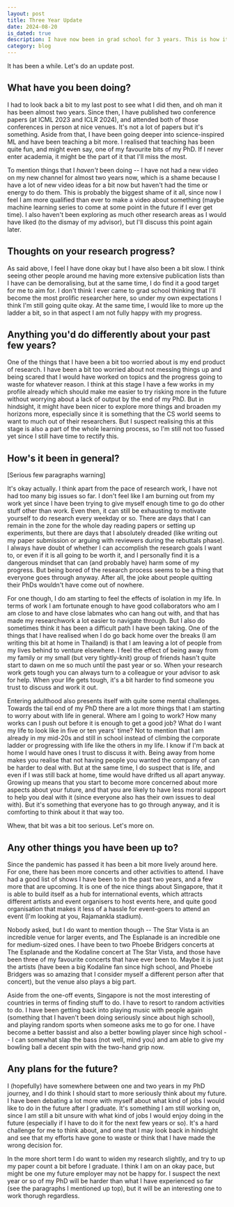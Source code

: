 ```yaml
---
layout: post
title: Three Year Update
date: 2024-08-20
is_dated: true
description: I have now been in grad school for 3 years. This is how it went.
category: blog
---
```

It has been a while. Let's do an update post.

## What have you been doing?

I had to look back a bit to my last post to see what I did then, and oh man it has been almost two years. Since then, I have published two conference papers (at ICML 2023 and ICLR 2024), and attended both of those conferences in person at nice venues. It's not a lot of papers but it's something.
Aside from that, I have been going deeper into science-inspired ML and have been teaching a bit more. I realised that teaching has been quite fun, and might even say, one of my favourite bits of my PhD. If I never enter academia, it might be the part of it that I'll miss the most.

To mention things that I _haven't_ been doing -- I have not had a new video on my new channel for almost two years now, which is a shame because I have a lot of new video ideas for a bit now but haven't had the time or energy to do them. This is probably the biggest shame of it all, since now I feel I am more qualified than ever to make a video about something (maybe machine learning series to come at some point in the future if I ever get time). I also haven't been exploring as much other research areas as I would have liked (to the dismay of my advisor), but I'll discuss this point again later.

## Thoughts on your research progress?

As said above, I feel I have done okay but I have also been a bit slow. I think seeing other people around me having more extensive publication lists than I have can be demoralising, but at the same time, I do find it a good target for me to aim for. I don't think I ever came to grad school thinking that I'll become the most prolific researcher here, so under my own expectations I think I'm still going quite okay. At the same time, I would like to more up the ladder a bit, so in that aspect I am not fully happy with my progress.

## Anything you'd do differently about your past few years?

One of the things that I have been a bit too worried about is my end product of research. I have been a bit too worried about not messing things up and being scared that I would have worked on topics and the progress going to waste for whatever reason. I think at this stage I have a few works in my profile already which should make me easier to try risking more in the future without worrying about a lack of output by the end of my PhD. But in hindsight, it might have been nicer to explore more things and broaden my horizons more, especially since it is something that the CS world seems to want to much out of their researchers. But I suspect realising this at this stage is also a part of the whole learning process, so I'm still not too fussed yet since I still have time to rectify this.

## How's it been in general?

[Serious few paragraphs warning]

It's okay actually. I think apart from the pace of research work, I have not had too many big issues so far. I don't feel like I am burning out from my work yet since I have been trying to give myself enough time to go do other stuff other than work. Even then, it can still be exhausting to motivate yourself to do research every weekday or so. There are days that I can remain in the zone for the whole day reading papers or setting up experiments, but there are days that I absolutely dreaded (like writing out my paper submission or arguing with reviewers during the rebuttals phase). I always have doubt of whether I can accomplish the research goals I want to, or even if it is all going to be worth it, and I personally find it is a dangerous mindset that can (and probably have) harm some of my progress. But being bored of the research process seems to be a thing that everyone goes through anyway. After all, the joke about people quitting their PhDs wouldn't have come out of nowhere.

For one though, I do am starting to feel the effects of isolation in my life. In terms of work I am fortunate enough to have good collaborators who am I am close to and have close labmates who can hang out with, and that has made my researchwork a lot easier to navigate through. But I also do sometimes think it has been a difficult path I have been taking. One of the things that I have realised when I do go back home over the breaks (I am writing this bit at home in Thailand) is that I am leaving a lot of people from my lives behind to venture elsewhere. I feel the effect of being away from my family or my small (but very tightly-knit) group of friends hasn't quite start to dawn on me so much until the past year or so. When your research work gets tough you can always turn to a colleague or your advisor to ask for help. When your life gets tough, it's a bit harder to find someone you trust to discuss and work it out.

Entering adulthood also presents itself with quite some mental challenges. Towards the tail end of my PhD there are a lot more things that I am starting to worry about with life in general. Where am I going to work? How many works can I push out before it is enough to get a good job? What do I want my life to look like in five or ten years' time? Not to mention that I am already in my mid-20s and still in school instead of climbing the corporate ladder or progressing with life like the others in my life. I know if I'm back at home I would have ones I trust to discuss it with. Being away from home makes you realise that not having people you wanted the company of can be harder to deal with. But at the same time, I do suspect that is life, and even if I was still back at home, time would have drifted us all apart anyway. Growing up means that you start to become more concerned about more aspects about your future, and that you are likely to have less moral support to help you deal with it (since everyone also has their own issues to deal with). But it's something that everyone has to go through anyway, and it is comforting to think about it that way too.

Whew, that bit was a bit too serious. Let's more on.

## Any other things you have been up to?

Since the pandemic has passed it has been a bit more lively around here. For one, there has been more concerts and other activities to attend. I have had a good list of shows I have been to in the past two years, and a few more that are upcoming. It is one of the nice things about Singapore, that it is able to build itself as a hub for international events, which attracts different artists and event organisers to host events here, and quite good organisation that makes it less of a hassle for event-goers to attend an event (I'm looking at you, Rajamankla stadium).

Nobody asked, but I do want to mention though -- The Star Vista is an incredible venue for larger events, and The Esplanade is an incredible one for medium-sized ones. I have been to two Phoebe Bridgers concerts at The Esplanade and the Kodaline concert at The Star Vista, and those have been three of my favourite concerts that have ever been to. Maybe it is just the artists (have been a big Kodaline fan since high school, and Phoebe Bridgers was so amazing that I consider myself a different person after that concert), but the venue also plays a big part.

Aside from the one-off events, Singapore is not the most interesting of countries in terms of finding stuff to do. I have to resort to random activities to do. I have been getting back into playing music with people again (something that I haven't been doing seriously since about high school), and playing random sports when someone asks me to go for one. I have become a better bassist and also a better bowling player since high school -- I can somewhat slap the bass (not well, mind you) and am able to give my bowling ball a decent spin with the two-hand grip now.

## Any plans for the future?

I (hopefully) have somewhere between one and two years in my PhD journey, and I do think I should start to more seriously think about my future. I have been debating a lot more with myself about what kind of jobs I would like to do in the future after I graduate. It's something I am still working on, since I am still a bit unsure with what kind of jobs I would enjoy doing in the future (especially if I have to do it for the next few years or so). It's a hard challenge for me to think about, and one that I may look back in hindsight and see that my efforts have gone to waste or think that I have made the wrong decision for.

In the more short term I do want to widen my research slightly, and try to up my paper count a bit before I graduate. I think I am on an okay pace, but might be one my future employer may not be happy for. I suspect the next year or so of my PhD will be harder than what I have experienced so far (see the paragraphs I mentioned up top), but it will be an interesting one to work thorugh regardless.
